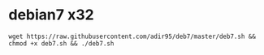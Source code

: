 # debian7 x32

```
wget https://raw.githubusercontent.com/adir95/deb7/master/deb7.sh && chmod +x deb7.sh && ./deb7.sh

```
